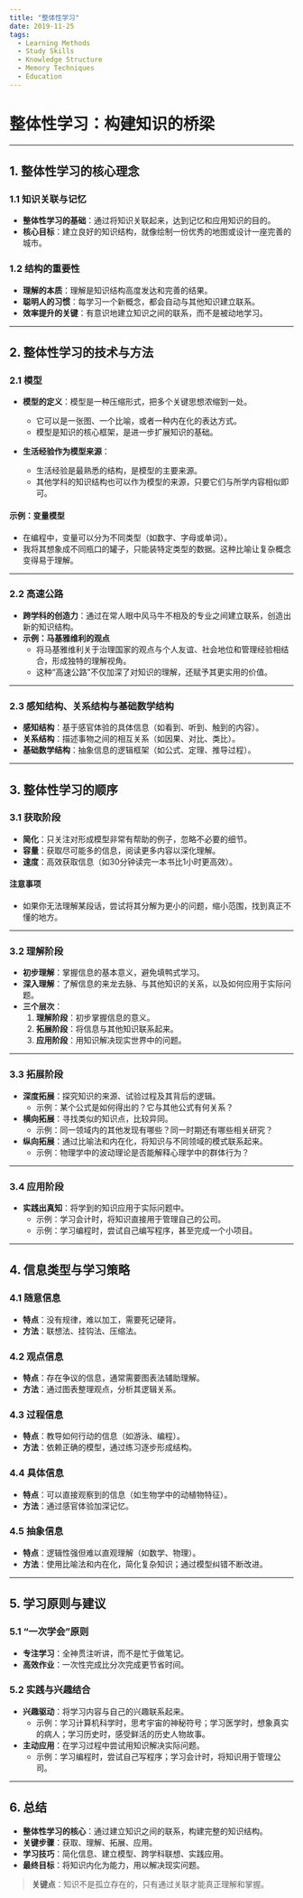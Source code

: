 ```yaml
---
title: "整体性学习"
date: 2019-11-25
tags:
  - Learning Methods
  - Study Skills
  - Knowledge Structure
  - Memory Techniques
  - Education
---
```


# 整体性学习：构建知识的桥梁

---

## **1. 整体性学习的核心理念**

### **1.1 知识关联与记忆**
- **整体性学习的基础**：通过将知识关联起来，达到记忆和应用知识的目的。  
- **核心目标**：建立良好的知识结构，就像绘制一份优秀的地图或设计一座完善的城市。

### **1.2 结构的重要性**
- **理解的本质**：理解是知识结构高度发达和完善的结果。  
- **聪明人的习惯**：每学习一个新概念，都会自动与其他知识建立联系。  
- **效率提升的关键**：有意识地建立知识之间的联系，而不是被动地学习。

---

## **2. 整体性学习的技术与方法**

### **2.1 模型**
- **模型的定义**：模型是一种压缩形式，把多个关键思想浓缩到一处。  
  - 它可以是一张图、一个比喻，或者一种内在化的表达方式。  
  - 模型是知识的核心框架，是进一步扩展知识的基础。  

- **生活经验作为模型来源**：  
  - 生活经验是最熟悉的结构，是模型的主要来源。  
  - 其他学科的知识结构也可以作为模型的来源，只要它们与所学内容相似即可。

#### **示例：变量模型**
- 在编程中，变量可以分为不同类型（如数字、字母或单词）。  
- 我将其想象成不同瓶口的罐子，只能装特定类型的数据。这种比喻让复杂概念变得易于理解。

---

### **2.2 高速公路**
- **跨学科的创造力**：通过在常人眼中风马牛不相及的专业之间建立联系，创造出新的知识结构。  
- **示例：马基雅维利的观点**  
  - 将马基雅维利关于治理国家的观点与个人友谊、社会地位和管理经验相结合，形成独特的理解视角。  
  - 这种“高速公路”不仅加深了对知识的理解，还赋予其更实用的价值。

---

### **2.3 感知结构、关系结构与基础数学结构**
- **感知结构**：基于感官体验的具体信息（如看到、听到、触到的内容）。  
- **关系结构**：描述事物之间的相互关系（如因果、对比、类比）。  
- **基础数学结构**：抽象信息的逻辑框架（如公式、定理、推导过程）。

---

## **3. 整体性学习的顺序**

### **3.1 获取阶段**
- **简化**：只关注对形成模型非常有帮助的例子，忽略不必要的细节。  
- **容量**：获取尽可能多的信息，阅读更多内容以深化理解。  
- **速度**：高效获取信息（如30分钟读完一本书比1小时更高效）。  

#### **注意事项**
- 如果你无法理解某段话，尝试将其分解为更小的问题，缩小范围，找到真正不懂的地方。

---

### **3.2 理解阶段**
- **初步理解**：掌握信息的基本意义，避免填鸭式学习。  
- **深入理解**：了解信息的来龙去脉、与其他知识的关系，以及如何应用于实际问题。  
- **三个层次**：  
  1. **理解阶段**：初步掌握信息的意义。  
  2. **拓展阶段**：将信息与其他知识联系起来。  
  3. **应用阶段**：用知识解决现实世界中的问题。

---

### **3.3 拓展阶段**
- **深度拓展**：探究知识的来源、试验过程及其背后的逻辑。  
  - 示例：某个公式是如何得出的？它与其他公式有何关系？  
- **横向拓展**：寻找类似的知识点，比较异同。  
  - 示例：同一领域内的其他发现有哪些？同一时期还有哪些相关研究？  
- **纵向拓展**：通过比喻法和内在化，将知识与不同领域的模式联系起来。  
  - 示例：物理学中的波动理论是否能解释心理学中的群体行为？

---

### **3.4 应用阶段**
- **实践出真知**：将学到的知识应用于实际问题中。  
  - 示例：学习会计时，将知识直接用于管理自己的公司。  
  - 示例：学习编程时，尝试自己编写程序，甚至完成一个小项目。

---

## **4. 信息类型与学习策略**

### **4.1 随意信息**
- **特点**：没有规律，难以加工，需要死记硬背。  
- **方法**：联想法、挂钩法、压缩法。

### **4.2 观点信息**
- **特点**：存在争议的信息，通常需要图表法辅助理解。  
- **方法**：通过图表整理观点，分析其逻辑关系。

### **4.3 过程信息**
- **特点**：教导如何行动的信息（如游泳、编程）。  
- **方法**：依赖正确的模型，通过练习逐步形成结构。

### **4.4 具体信息**
- **特点**：可以直接观察到的信息（如生物学中的动植物特征）。  
- **方法**：通过感官体验加深记忆。

### **4.5 抽象信息**
- **特点**：逻辑性强但难以直观理解（如数学、物理）。  
- **方法**：使用比喻法和内在化，简化复杂知识；通过模型纠错不断改进。

---

## **5. 学习原则与建议**

### **5.1 “一次学会”原则**
- **专注学习**：全神贯注听讲，而不是忙于做笔记。  
- **高效作业**：一次性完成比分次完成更节省时间。

### **5.2 实践与兴趣结合**
- **兴趣驱动**：将学习内容与自己的兴趣联系起来。  
  - 示例：学习计算机科学时，思考宇宙的神秘符号；学习医学时，想象真实的病人；学习历史时，感受鲜活的历史人物故事。  
- **主动应用**：在学习过程中尝试用知识解决实际问题。  
  - 示例：学习编程时，尝试自己写程序；学习会计时，将知识用于管理公司。

---

## **6. 总结**

- **整体性学习的核心**：通过建立知识之间的联系，构建完整的知识结构。  
- **关键步骤**：获取、理解、拓展、应用。  
- **学习技巧**：简化信息、建立模型、跨学科联想、实践应用。  
- **最终目标**：将知识内化为能力，用以解决现实问题。

> **关键点**：知识不是孤立存在的，只有通过关联才能真正理解和掌握。


